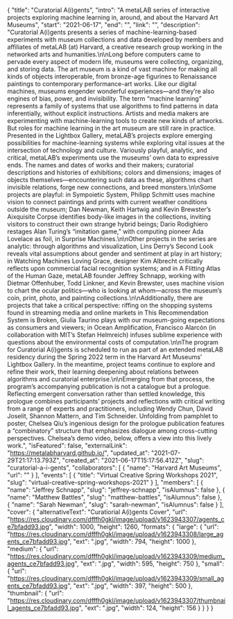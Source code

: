 {
 "title": "Curatorial A(i)gents",
 "intro": "A metaLAB series of interactive projects exploring machine learning in, around, and about the Harvard Art Museums",
 "start": "2021-06-17",
 "end": "",
 "link": "",
 "description": "Curatorial A(i)gents presents a series of machine-learning-based experiments with museum collections and data developed by members and affiliates of metaLAB (at) Harvard, a creative research group working in the networked arts and humanities.\n\nLong before computers came to pervade every aspect of modern life, museums were collecting, organizing, and storing data. The art museum is a kind of vast machine for making all kinds of objects interoperable, from bronze-age figurines to Renaissance paintings to contemporary performance-art works. Like our digital machines, museums engender wonderful experiences—and they’re also engines of bias, power, and invisibility. The term “machine learning” represents a family of systems that use algorithms to find patterns in data inferentially, without explicit instructions. Artists and media makers are experimenting with machine-learning tools to create new kinds of artworks. But roles for machine learning in the art museum are still rare in practice. Presented in the Lightbox Gallery, metaLAB’s projects explore emerging possibilities for machine-learning systems while exploring vital issues at the intersection of technology and culture. Variously playful, analytic, and critical, metaLAB’s experiments use the museums’ own data to expressive ends. The names and dates of works and their makers; curatorial descriptions and histories of exhibitions; colors and dimensions; images of objects themselves—encountering such data as these, algorithms chart invisible relations, forge new connections, and breed monsters.\n\nSome projects are playful: in Sympoietic System, Philipp Schmitt uses machine vision to connect paintings and prints with current weather conditions outside the museum; Dan Newman, Keith Hartwig and Kevin Brewster’s Aixquisite Corpse identifies body-like images in the collections, inviting visitors to construct their own strange hybrid beings; Dario Rodighiero restages Alan Turing’s “imitation game,” with computing pioneer Ada Lovelace as foil, in Surprise Machines.\n\nOther projects in the series are analytic: through algorithms and visualization, Lins Derry’s Second Look reveals vital assumptions about gender and sentiment at play in art history; in Watching Machines Loving Grace, designer Kim Albrecht critically reflects upon commercial facial recognition systems; and in A Flitting Atlas of the Human Gaze, metaLAB founder Jeffrey Schnapp, working with Dietmar Offenhuber, Todd Linkner, and Kevin Brewster, uses machine vision to chart the ocular politics—who is looking at whom—across the museum’s coin, print, photo, and painting collections.\n\nAdditionally, there are projects that take a critical perspective: riffing on the shopping systems found in streaming media and online markets in This Recommendation System is Broken, Giulia Taurino plays with our museum-going expectations as consumers and viewers; in Ocean Amplification, Francisco Alarcón (in collaboration with MIT’s Stefan Helmreich) infuses sublime experience with questions about the environmental costs of computation.\n\nThe program for Curatorial A(i)gents is scheduled to run as part of an extended metaLAB residency during the Spring 2022 term in the Harvard Art Museums’ Lightbox Gallery. In the meantime, project teams continue to explore and refine their work, their learning deepening about relations between algorithms and curatorial enterprise.\n\nEmerging from that process, the program’s accompanying publication is not a catalogue but a prologue. Reflecting emergent conversation rather than settled knowledge, this prologue combines participants’ projects and reflections with critical writing from a range of experts and practitioners, including Wendy Chun, David Joselit, Shannon Mattern, and Tim Schneider. Unfolding from pamphlet to poster, Chelsea Qiu’s ingenious design for the prologue publication features a “combinatory” structure that emphasizes dialogue among cross-cutting perspectives. Chelsea’s demo video, below, offers a view into this lively work.",
 "isFeatured": false,
 "externalLink": "https://metalabharvard.github.io/",
 "updated_at": "2021-07-29T21:17:13.793Z",
 "created_at": "2021-06-17T15:17:56.412Z",
 "slug": "curatorial-a-i-gents",
 "collaborators": [
  {
   "name": "Harvard Art Museums",
   "url": ""
  }
 ],
 "events": [
  {
   "title": "Virtual Creative Spring Workshops 2021",
   "slug": "virtual-creative-spring-workshops-2021"
  }
 ],
 "members": [
  {
   "name": "Jeffrey Schnapp",
   "slug": "jeffrey-schnapp",
   "isAlumnus": false
  },
  {
   "name": "Matthew Battles",
   "slug": "matthew-battles",
   "isAlumnus": false
  },
  {
   "name": "Sarah Newman",
   "slug": "sarah-newman",
   "isAlumnus": false
  }
 ],
 "cover": {
  "alternativeText": "Curatiorial A(i)gents Cover",
  "url": "https://res.cloudinary.com/dfffh0gkl/image/upload/v1623943307/agents_ce7bfadd93.jpg",
  "width": 1000,
  "height": 1260,
  "formats": {
   "large": {
    "url": "https://res.cloudinary.com/dfffh0gkl/image/upload/v1623943308/large_agents_ce7bfadd93.jpg",
    "ext": ".jpg",
    "width": 794,
    "height": 1000
   },
   "medium": {
    "url": "https://res.cloudinary.com/dfffh0gkl/image/upload/v1623943309/medium_agents_ce7bfadd93.jpg",
    "ext": ".jpg",
    "width": 595,
    "height": 750
   },
   "small": {
    "url": "https://res.cloudinary.com/dfffh0gkl/image/upload/v1623943309/small_agents_ce7bfadd93.jpg",
    "ext": ".jpg",
    "width": 397,
    "height": 500
   },
   "thumbnail": {
    "url": "https://res.cloudinary.com/dfffh0gkl/image/upload/v1623943307/thumbnail_agents_ce7bfadd93.jpg",
    "ext": ".jpg",
    "width": 124,
    "height": 156
   }
  }
 }
}
